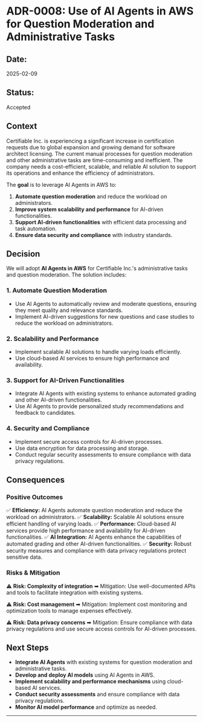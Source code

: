 # **ADR-0008: Use of AI Agents in AWS for Question Moderation and Administrative Tasks**

## **Date:**

2025-02-09

## **Status:**

Accepted

## **Context**

Certifiable Inc. is experiencing a significant increase in certification requests due to global expansion and growing demand for software architect licensing. The current manual processes for question moderation and other administrative tasks are time-consuming and inefficient. The company needs a cost-efficient, scalable, and reliable AI solution to support its operations and enhance the efficiency of administrators.

The **goal** is to leverage AI Agents in AWS to:

1. **Automate question moderation** and reduce the workload on administrators.
2. **Improve system scalability and performance** for AI-driven functionalities.
3. **Support AI-driven functionalities** with efficient data processing and task automation.
4. **Ensure data security and compliance** with industry standards.

## **Decision**

We will adopt **AI Agents in AWS** for Certifiable Inc.'s administrative tasks and question moderation. The solution includes:

### **1. Automate Question Moderation**

- Use AI Agents to automatically review and moderate questions, ensuring they meet quality and relevance standards.
- Implement AI-driven suggestions for new questions and case studies to reduce the workload on administrators.

### **2. Scalability and Performance**

- Implement scalable AI solutions to handle varying loads efficiently.
- Use cloud-based AI services to ensure high performance and availability.

### **3. Support for AI-Driven Functionalities**

- Integrate AI Agents with existing systems to enhance automated grading and other AI-driven functionalities.
- Use AI Agents to provide personalized study recommendations and feedback to candidates.

### **4. Security and Compliance**

- Implement secure access controls for AI-driven processes.
- Use data encryption for data processing and storage.
- Conduct regular security assessments to ensure compliance with data privacy regulations.

## **Consequences**

### **Positive Outcomes**

✅ **Efficiency:** AI Agents automate question moderation and reduce the workload on administrators.
✅ **Scalability:** Scalable AI solutions ensure efficient handling of varying loads.
✅ **Performance:** Cloud-based AI services provide high performance and availability for AI-driven functionalities.
✅ **AI Integration:** AI Agents enhance the capabilities of automated grading and other AI-driven functionalities.
✅ **Security:** Robust security measures and compliance with data privacy regulations protect sensitive data.

### **Risks & Mitigation**

⚠ **Risk: Complexity of integration**
➡ Mitigation: Use well-documented APIs and tools to facilitate integration with existing systems.

⚠ **Risk: Cost management**
➡ Mitigation: Implement cost monitoring and optimization tools to manage expenses effectively.

⚠ **Risk: Data privacy concerns**
➡ Mitigation: Ensure compliance with data privacy regulations and use secure access controls for AI-driven processes.

## **Next Steps**

- **Integrate AI Agents** with existing systems for question moderation and administrative tasks.
- **Develop and deploy AI models** using AI Agents in AWS.
- **Implement scalability and performance mechanisms** using cloud-based AI services.
- **Conduct security assessments** and ensure compliance with data privacy regulations.
- **Monitor AI model performance** and optimize as needed.

---